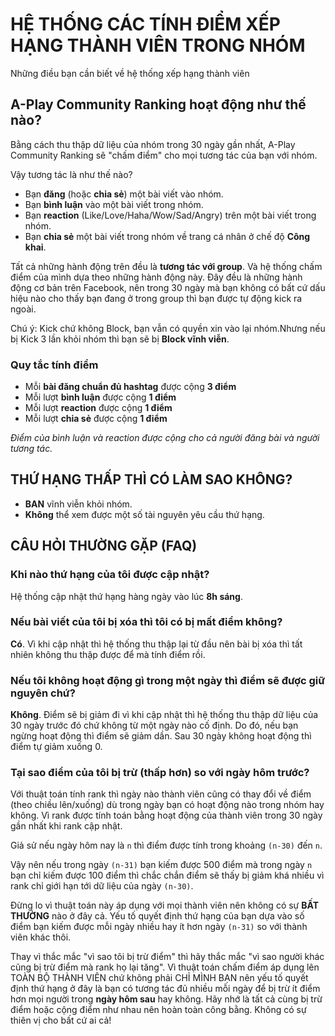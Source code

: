 # HỆ THỐNG CÁC TÍNH ĐIỂM XẾP HẠNG THÀNH VIÊN TRONG NHÓM

Những điều bạn cần biết về hệ thống xếp hạng thành viên

## A-Play Community Ranking hoạt động như thế nào?

Bằng cách thu thập dữ liệu của nhóm trong 30 ngày gần nhất, A-Play Community Ranking sẽ "chấm điểm" cho mọi tương tác của bạn với nhóm.

Vậy tương tác là như thế nào?

- Bạn **đăng** (hoặc **chia sẻ**) một bài viết vào nhóm.
- Bạn **bình luận** vào một bài viết trong nhóm.
- Bạn **reaction** (Like/Love/Haha/Wow/Sad/Angry) trên một bài viết trong nhóm.
- Bạn **chia sẻ** một bài viết trong nhóm về trang cá nhân ở chế độ **Công khai**.

Tất cả những hành động trên đều là **tương tác với group**. Và hệ thống chấm điểm của mình dựa theo những hành động này. 
Đây đều là những hành động cơ bản trên Facebook, nên trong 30 ngày mà bạn không có bất cứ dấu hiệu nào cho thấy bạn đang ở trong group thì bạn được tự động kick ra ngoài.

Chú ý: Kick chứ không Block, bạn vẫn có quyền xin vào lại nhóm.Nhưng nếu bị Kick 3 lần khỏi nhóm thì bạn sẽ bị **Block vĩnh viễn**.

### <a name="rule"></a>Quy tắc tính điểm
- Mỗi **bài đăng chuẩn đủ hashtag** được cộng **3 điểm**
- Mỗi lượt **bình luận** được cộng **1 điểm**
- Mỗi lượt **reaction** được cộng **1 điểm** 
- Mỗi lượt **chia sẻ** được cộng **1 điểm** 


*Điểm của bình luận và reaction được cộng cho cả người đăng bài và người tương tác.*

## THỨ HẠNG THẤP THÌ CÓ LÀM SAO KHÔNG?
- **BAN** vĩnh viễn khỏi nhóm.
- **Không** thể xem được một số tài nguyên yêu cầu thứ hạng.

## CÂU HỎI THƯỜNG GẶP (FAQ)

### Khi nào thứ hạng của tôi được cập nhật?
Hệ thống cập nhật thứ hạng hàng ngày vào lúc **8h sáng**.

### Nếu bài viết của tôi bị xóa thì tôi có bị mất điểm không?

**Có**. Vì khi cập nhật thì hệ thống thu thập lại từ đầu nên bài bị xóa thì tất nhiên không thu thập được để mà tính điểm rồi.

### Nếu tôi không hoạt động gì trong một ngày thì điểm sẽ được giữ nguyên chứ?

**Không**. Điểm sẽ bị giảm đi vì khi cập nhật thì hệ thống thu thập dữ liệu của 30 ngày trước đó chứ không từ một ngày nào cố định. Do đó, nếu bạn ngừng hoạt động thì điểm sẽ giảm dần. Sau 30 ngày không hoạt động thì điểm tự giảm xuống 0.


### Tại sao điểm của tôi bị trừ (thấp hơn) so với ngày hôm trước?

Với thuật toán tính rank thì ngày nào thành viên cũng có thay đổi về điểm (theo chiều lên/xuống) dù trong ngày bạn có hoạt động nào trong nhóm hay không. Vì rank được tính toán bằng hoạt động của thành viên trong 30 ngày gần nhất khi rank cập nhật.

Giả sử nếu ngày hôm nay là `n` thì điểm được tính trong khoảng `(n-30)` đến `n`.

Vậy nên nếu trong ngày `(n-31)` bạn kiếm được 500 điểm mà trong ngày `n` bạn chỉ kiếm được 100 điểm thì chắc chắn điểm sẽ thấy bị giảm khá nhiều vì rank chỉ giới hạn tới dữ liệu của ngày `(n-30)`.

Đừng lo vì thuật toán này áp dụng với mọi thành viên nên không có sự **BẤT THƯỜNG** nào ở đây cả. Yếu tố quyết định thứ hạng của bạn dựa vào số điểm bạn kiếm được mỗi ngày nhiều hay ít hơn ngày `(n-31)` so với thành viên khác thôi.

Thay vì thắc mắc "vì sao tôi bị trừ điểm" thì hãy thắc mắc "vì sao người khác cũng bị trừ điểm mà rank họ lại tăng". Vì thuật toán chấm điểm áp dụng lên TOÀN BỘ THÀNH VIÊN chứ không phải CHỈ MÌNH BẠN nên yếu tố quyết định thứ hạng ở đây là bạn có tương tác đủ nhiều mỗi ngày để bị trừ ít điểm hơn mọi người trong **ngày hôm sau** hay không. Hãy nhớ là tất cả cùng bị trừ điểm hoặc cộng điểm như nhau nên hoàn toàn công bằng. Không có sự thiên vị cho bất cứ ai cả!


 
